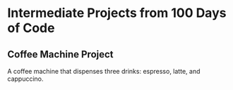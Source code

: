 <h1> Intermediate Projects from 100 Days of Code

<h2> Coffee Machine Project </h2>
A coffee machine that dispenses three drinks: espresso, latte, and cappuccino.

